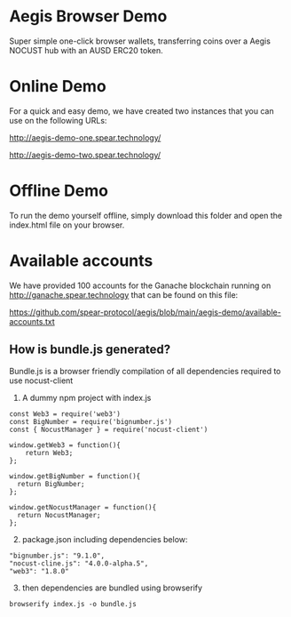 # Aegis Browser Demo

Super simple one-click browser wallets, transferring coins over a Aegis NOCUST hub with an AUSD ERC20 token.


# Online Demo
For a quick and easy demo, we have created two instances that you can use on the following URLs:

http://aegis-demo-one.spear.technology/

http://aegis-demo-two.spear.technology/


# Offline Demo
To run the demo yourself offline, simply download this folder and open the index.html file on your browser. 


# Available accounts
We have provided 100 accounts for the Ganache blockchain running on http://ganache.spear.technology that can be found on this file:

https://github.com/spear-protocol/aegis/blob/main/aegis-demo/available-accounts.txt


## How is bundle.js generated?

Bundle.js is a browser friendly compilation of all dependencies required to use nocust-client

1) A dummy npm project with index.js 
  ```
  const Web3 = require('web3') 
  const BigNumber = require('bignumber.js')
  const { NocustManager } = require('nocust-client')

  window.getWeb3 = function(){
      return Web3;
  };

  window.getBigNumber = function(){
    return BigNumber;
  };

  window.getNocustManager = function(){
    return NocustManager;
  };
  ```

2) package.json including dependencies below:
  ```
  "bignumber.js": "9.1.0",
  "nocust-cline.js": "4.0.0-alpha.5",
  "web3": "1.8.0"
  ```

3) then dependencies are bundled using browserify
  ```
  browserify index.js -o bundle.js
  ```

